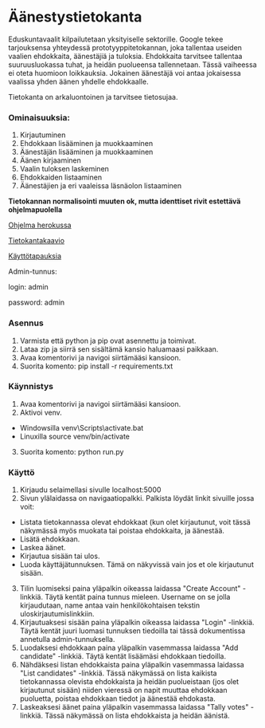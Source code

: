 # Äänestystietokanta

Eduskuntavaalit kilpailutetaan yksityiselle sektorille. Google tekee tarjouksensa yhteydessä prototyyppitetokannan, joka tallentaa useiden vaalien ehdokkaita, äänestäjiä ja tuloksia. Ehdokkaita tarvitsee tallentaa suuruusluokassa tuhat, ja heidän puolueensa tallennetaan. Tässä vaiheessa ei oteta huomioon loikkauksia. Jokainen äänestäjä voi antaa jokaisessa vaalissa yhden äänen yhdelle ehdokkaalle.

Tietokanta on arkaluontoinen ja tarvitsee tietosujaa.

### Ominaisuuksia:
1. Kirjautuminen
2. Ehdokkaan lisääminen ja muokkaaminen
3. Äänestäjän lisääminen ja muokkaaminen
4. Äänen kirjaaminen
5. Vaalin tuloksen laskeminen
6. Ehdokkaiden listaaminen
7. Äänestäjien ja eri vaaleissa läsnäolon listaaminen

**Tietokannan normalisointi muuten ok, mutta identtiset rivit estettävä ohjelmapuolella**

[Ohjelma herokussa](https://tsoha-python-aanestys-seppo.herokuapp.com/)

[Tietokantakaavio](https://github.com/skajanti/Aanestys/blob/master/documentation/luokkakaavio.pdf)

[Käyttötapauksia](https://github.com/skajanti/Aanestys/blob/master/documentation/user_story.txt)

Admin-tunnus:

login: admin 

password: admin

### Asennus
1. Varmista että python ja pip ovat asennettu ja toimivat.
2. Lataa zip ja siirrä sen sisältämä kansio haluamaasi paikkaan.
3. Avaa komentorivi ja navigoi siirtämääsi kansioon.
4. Suorita komento: pip install -r requirements.txt
### Käynnistys
1. Avaa komentorivi ja navigoi siirtämääsi kansioon.
2. Aktivoi venv.
  * Windowsilla venv\Scripts\activate.bat
  * Linuxilla source venv/bin/activate
3. Suorita komento: python run.py
### Käyttö
1. Kirjaudu selaimellasi sivulle localhost:5000
2. Sivun ylälaidassa on navigaatiopalkki. Palkista löydät linkit sivuille jossa voit:
  * Listata tietokannassa olevat ehdokkaat (kun olet kirjautunut, voit tässä näkymässä myös muokata tai poistaa ehdokkaita, ja
  äänestää.
  * Lisätä ehdokkaan.
  * Laskea äänet.
  * Kirjautua sisään tai ulos.
  * Luoda käyttäjätunnuksen. Tämä on näkyvissä vain jos et ole kirjautunut sisään.
3. Tilin luomiseksi paina yläpalkin oikeassa laidassa "Create Account" -linkkiä. Täytä kentät paina tunnus mieleen. Username on
se jolla kirjaudutaan, name antaa vain henkilökohtaisen tekstin uloskirjautumislinkkiin.
4. Kirjautuaksesi sisään paina yläpalkin oikeassa laidassa "Login" -linkkiä. Täytä kentät juuri luomasi tunnuksen tiedoilla tai
tässä dokumentissa annetulla admin-tunnuksella.
5. Luodaksesi ehdokkaan paina yläpalkin vasemmassa laidassa "Add candidate" -linkkiä. Täytä kentät lisäämäsi ehdokkaan
tiedoilla.
6. Nähdäksesi listan ehdokkaista paina yläpalkin vasemmassa laidassa "List candidates" -linkkiä. Tässä näkymässä on lista
kaikista tietokannassa olevista ehdokkaista ja heidän puolueistaan (jos olet kirjautunut sisään) niiden vieressä on napit
muuttaa ehdokkaan
puoluetta, poistaa ehdokkaan tiedot ja äänestää ehdokasta.
7. Laskeaksesi äänet paina yläpalkin vasemmassa laidassa "Tally votes" -linkkiä. Tässä näkymässä on lista ehdokkaista ja heidän
äänistä.
